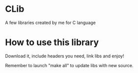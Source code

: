 # CLib
A few libraries created by me for C language

# How to use this library
Download it, include headers you need, link libs and enjoy!

Remember to launch "make all" to update libs with new source.
